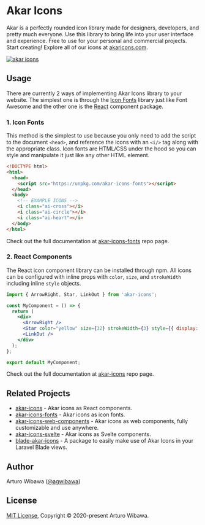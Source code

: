 # Akar Icons
Akar is a perfectly rounded icon library made for designers, developers, and pretty much everyone. Use this library to bring life into your user interface and experience. Free to use for your personal and commercial projects. Start creating! Explore all of our icons at [akaricons.com](https://akaricons.com).

<a href="https://akaricons.com" target="_blank">
  <img alt="akar icons" src="https://repository-images.githubusercontent.com/306119910/c3a57000-2be0-11eb-88a2-2714f9bafcd4">
</a>

## Usage
There are currently 2 ways of implementing Akar Icons library to your website. The simplest one is through the [Icon Fonts](https://github.com/artcoholic/akar-icons-fonts) library just like Font Awesome and the other one is the [React](https://github.com/artcoholic/akar-icons) component package. 

### 1. Icon Fonts
This method is the simplest to use because you only need to add the script to the document `<head>`, and reference the icons with an `<i/>` tag along with the appropriate class. Icon fonts are HTML/CSS under the hood so you can style and manipulate it just like any other HTML element.

```html
<!DOCTYPE html>
<html>
  <head>
    <script src="https://unpkg.com/akar-icons-fonts"></script>
  </head>
  <body>
    <!-- EXAMPLE ICONS -->
    <i class="ai-cross"></i>
    <i class="ai-circle"></i>
    <i class="ai-heart"></i>
  </body>
</html>
```

Check out the full documentation at [akar-icons-fonts](https://github.com/artcoholic/akar-icons-fonts) repo page.

### 2. React Components
The React icon component library can be installed through npm. All icons can be configured with inline props with `color`, `size`, and `strokeWidth` including inline `style` objects.

```jsx
import { ArrowRight, Star, LinkOut } from 'akar-icons';

const MyComponent = () => {
  return (
    <div>
      <ArrowRight />
      <Star color="yellow" size={32} strokeWidth={3} style={{ display: "block" }}/>
      <LinkOut />
    </div>
  );
};

export default MyComponent;
```

Check out the full documentation at [akar-icons](https://github.com/artcoholic/akar-icons) repo page.

## Related Projects
* [akar-icons](https://github.com/artcoholic/akar-icons) - Akar icons as React components.
* [akar-icons-fonts](https://github.com/artcoholic/akar-icons-fonts) - Akar icons as icon fonts.
* [akar-icons-web-components](https://github.com/awmleer/akar-icons-web-components) - Akar icons as web components, fully customizable and use anywhere.
* [akar-icons-svelte](https://github.com/WilliamVenner/akar-icons-svelte) - Akar icons as Svelte components.
* [blade-akar-icons](https://github.com/codeat3/blade-akar-icons) - A package to easily make use of Akar Icons in your Laravel Blade views.

## Author
Arturo Wibawa ([@agwibawa](https://twitter.com/agwibawa))

## License
[MIT License](./LICENSE), Copyright © 2020-present Arturo Wibawa.
